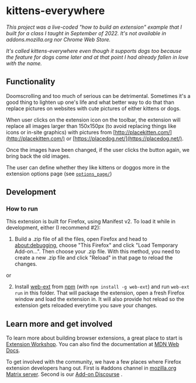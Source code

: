 # kittens-everywhere

_This project was a live-coded "how to build an extension" example that I built for a class I taught in September of 2022. It's not available in addons.mozilla.org nor Chrome Web Store._

_It's called kittens-everywhere even though it supports dogs too because the feature for dogs came later and at that point I had already fallen in love with the name._

## Functionality

Doomscrolling and too much of serious can be detrimental. Sometimes it's a good thing to lighten up one's life and what better way to do that than replace pictures on websites with cute pictures of either kittens or dogs.

When user clicks on the extension icon on the toolbar, the extension will replace all images larger than 150x150px (to avoid replacing things like icons or in-site graphics) with pictures from [http://placekitten.com/](http://placekitten.com/) or [https://placedog.net/](https://placedog.net/).

Once the images have been changed, if the user clicks the button again, we bring back the old images.

The user can define whether they like kittens or doggos more in the extension options page (see [`options_page/`](options_page/))

## Development

### How to run

This extension is built for Firefox, using Manifest v2. To load it while in development, either (I recommend #2):

1. Build a .zip file of all the files, open Firefox and head to [about:debugging](about:debugging), choose "This Firefox" and click "Load Temporary Add-on...". Then choose your .zip file. With this method, you need to create a new .zip file and click "Reload" in that page to reload the changes.

or

2. Install [web-ext](https://github.com/mozilla/web-ext) from [npm](https://www.npmjs.com/) (with `npm install -g web-ext`) and run `web-ext run` in this folder. That will package the extension, open a fresh Firefox window and load the extension in. It will also provide hot reload so the extension gets reloaded everytime you save your changes.

## Learn more and get involved

To learn more about building browser extensions, a great place to start is [Extension Workshop](https://extensionworkshop.com/). You can also find the documentation at [MDN Web Docs](https://developer.mozilla.org/en-US/docs/Mozilla/Add-ons/WebExtensions).

To get involved with the community, we have a few places where Firefox extension developers hang out. First is #addons channel in [mozilla.org Matrix server](https://wiki.mozilla.org/Matrix). Second is our [Add-on Discourse](https://discourse.mozilla.org/c/add-ons/35)
.
